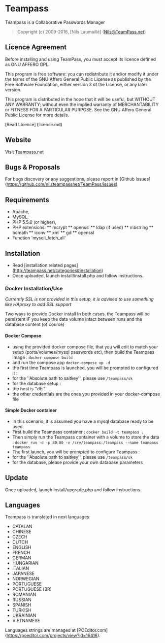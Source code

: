 # Teampass

Teampass is a Collaborative Passwords Manager

> Copyright (c) 2009-2016, [Nils Laumaillé] (Nils@TeamPass.net)

## Licence Agreement

Before installing and using TeamPass, you must accept its licence defined as GNU AFFERO GPL.

This program is free software: you can redistribute it and/or modify it under the terms of the GNU Affero General Public License as published by the Free Software Foundation, either version 3 of the License, or any later version.

This program is distributed in the hope that it will be useful, but WITHOUT ANY WARRANTY; without even the implied warranty of MERCHANTABILITY or FITNESS FOR A PARTICULAR PURPOSE. See the GNU Affero General Public License for more details.

[Read Licence] (license.md)

## Website

Visit [Teampass.net](http://www.teampass.net/)

## Bugs & Proposals

For bugs discovery or any suggestions, please report in [Github Issues] (https://github.com/nilsteampassnet/TeamPass/issues)

## Requirements

* Apache,
* MySQL,
* PHP 5.5.0 (or higher),
* PHP extensions:
** mcrypt
** openssl
** ldap (if used)
** mbstring
** bcmath
** iconv
** xml
** gd
** openssl
* Function 'mysqli_fetch_all'

## Installation

* Read [installation related pages] (http://teampass.net/categories#installation)
* Once uploaded, launch install/install.php and follow instructions.

### Docker Installation/Use
*Currently SSL is not provided in this setup, it is advised to use something like HAproxy to add SSL support*

Two ways to provide Docker install 
In both cases, the Teampass will be persistent IF you keep the data volume intact between runs and the database content (of course)

#### Docker Compose
* using the provided docker compose file, that you will edit to match your setup (ports/volumes/mysql passwords etc), then build the Teampass image :
```docker-compose build```
* and run the compose app
```docker-compose up -d```
* the first time Teampass is launched, you will be prompted to configured it :
 * for the ''Absolute path to saltkey'', please use ```/teampass/sk```
 * for the database setup :
  * the host is ''db''
  * the other credentials are the ones you provided in your docker-compose file

#### Simple Docker container
* In this scenario, it is assumed you have a mysql database ready to be used. 
* First build the Teampass container :
```docker build -t teampass .```
* Then simply run the Teampass container with a volume to store the data :
```docker run -d -p 80:80 -v /srv/teampass:/teampass --name teampass teampass```
* The first launch, you will be prompted to configure Teampass :
 * for the ''Absolute path to saltkey'', please use ```/teampass/sk```
 * for the database, please provide your own database parameters



## Update

Once uploaded, launch install/upgrade.php and follow instructions.

## Languages

Teampass is translated in next languages:
* CATALAN
* CHINESE
* CZECH 
* DUTCH
* ENGLISH
* FRENCH 
* GERMAN
* HUNGARIAN
* ITALIAN
* JAPANESE
* NORWEGIAN 
* PORTUGUESE
* PORTUGUESE (BR)
* ROMANIAN
* RUSSIAN 
* SPANISH
* TURKISH
* UKRAINIAN
* VIETNAMESE

Languages strings are managed at [POEditor.com] (https://poeditor.com/projects/view?id=16418).

